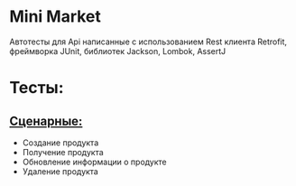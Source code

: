 # Mini Market
<p>Автотесты для Api написанные с использованием Rest клиента Retrofit, фреймворка JUnit, библиотек Jackson, Lombok, AssertJ </p>

<h1>Тесты:</h1>

<h2><a href="https://github.com/Purvich/MiniMarketApiRetrofit/blob/master/src/test/java/tests/ProductEnd2EndTest.java">Сценарные:</a></h2>

<ul>
  <li>Создание продукта</li>
  <li>Получение продукта</li>
  <li>Обновление информации о продукте</li>
  <li>Удаление продукта</li>
</ul>
